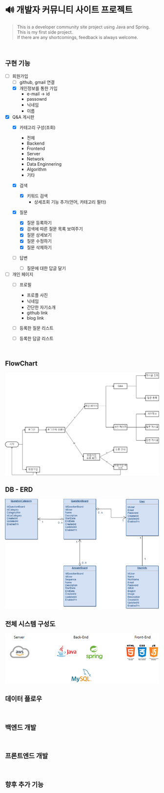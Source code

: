 # 🔊 개발자 커뮤니티 사이트 프로젝트

> This is a developer community site project using Java and Spring.</br>
> This is my first side project.</br>
> If there are any shortcomings, feedback is always welcome.

</br>

## 구현 기능

* [ ] 회원가입
  * [ ] github, gmail 연결
  * [X] 개인정보를 통한 가입
    * e-mail → id
    * passowrd
    * 닉네임
    * 이름

* [X] Q&A 게시판
  * [X] 카테고리 구성(조회)
    * 전체
    * Backend
    * Frontend
    * Server
    * Network
    * Data Enginnering
    * Algorithm
    * 기타

  * [X] 검색
    * [X] 키워드 검색
      * 상세조회 기능 추가(언어, 카테고리 필터)
  
  * [X] 질문
    * [X] 질문 등록하기
    * [X] 검색에 따른 질문 목록 보여주기
    * [X] 질문 상세보기
    * [X] 질문 수정하기
    * [X] 질문 삭제하기
  
  * [ ] 답변
    * [ ] 질문에 대한 답글 달기

* [ ] 개인 페이지
  * [ ] 프로필
    * 프로플 사진
    * 닉네임
    * 간단한 자기소개
    * github link
    * blog link

  * [ ] 등록한 질문 리스트
  * [ ] 등록한 답글 리스트

  </br>

## FlowChart

<img src="./image/Developer_Commutity_FlowChart.png" width="550">

</br>

## DB - ERD

<img src="./image/Developer_Community_ERD.png" width="550">

</br>

## 전체 시스템 구성도

<img src="./image/System_Diagram.png" width="550">

</br>

## 데이터 플로우
</br>

## 백엔드 개발
</br>

## 프론트엔드 개발
</br>

## 향후 추가 기능
